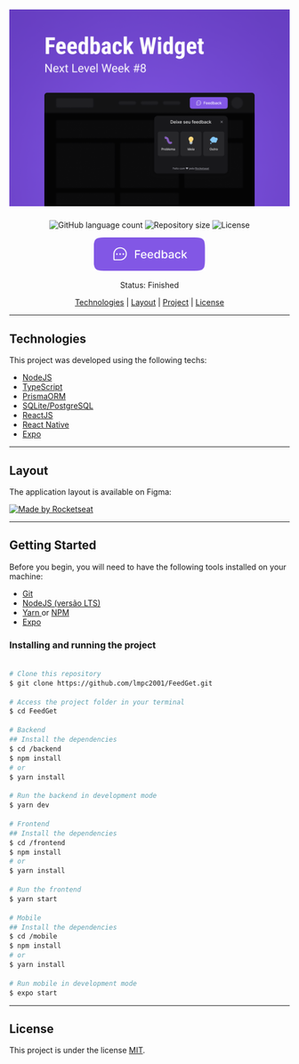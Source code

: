<h1 align="center">
    <img alt="FeedGet" src="https://github.com/lmpc2001/FeedGet/blob/main/assets/Capa.png" />
</h1>


<p align="center">

  <img alt="GitHub language count" src="https://img.shields.io/github/languages/count/lmpc2001/FeedGet?color=%2304D361&style=flat-square">

  <img alt="Repository size" src="https://img.shields.io/github/repo-size/lmpc2001/FeedGet?style=flat-square">
    
  <img alt="License" src="https://img.shields.io/badge/license-MIT-brightgreen?style=flat-square">

</p>

<p align="center">
  <img style="width: 200px; height: 60px" src="https://github.com/lmpc2001/FeedGet/blob/main/assets/button-trigger.png" alt="FeedGet">
</p>

<p align="center"> 
	 Status: Finished
</p>

<p align="center">
 <a href="#technologies">Technologies</a> | 
 <a href="#layout">Layout</a> | 
 <a href="#getting-started">Project</a> |
 <a href="#license">License</a>
</p>

---

## Technologies
This project was developed using the following techs:
* <a href="">NodeJS</a>
* <a href="">TypeScript</a>
* <a href="">PrismaORM</a>
* <a href="">SQLite/PostgreSQL</a>
* <a href="">ReactJS</a>
* <a href="">React Native</a>
* <a href="">Expo</a>

---

## Layout

The application layout is available on Figma:

<a href="https://www.figma.com/file/1ntU9zz4g8gYgR8Hfa4JUe/Feedback-Widget-(Community)">
  <img alt="Made by Rocketseat" src="https://img.shields.io/badge/Acessar%20Layout%20-Figma-%2304D361">
</a>


---

## Getting Started
Before you begin, you will need to have the following tools installed on your machine:
* <a href="https://git-scm.com"> Git </a>
* <a href="https://nodejs.org/en/"> NodeJS (versão LTS) </a>
* <a href="https://yarnpkg.com/"> Yarn </a> or <a href="https://www.npmjs.com/"> NPM </a>
* <a href="https://expo.dev/"> Expo </a>


### Installing and running the project

```bash

# Clone this repository
$ git clone https://github.com/lmpc2001/FeedGet.git

# Access the project folder in your terminal
$ cd FeedGet

# Backend
## Install the dependencies
$ cd /backend
$ npm install 
# or
$ yarn install

# Run the backend in development mode
$ yarn dev

# Frontend
## Install the dependencies
$ cd /frontend
$ npm install 
# or
$ yarn install

# Run the frontend
$ yarn start

# Mobile
## Install the dependencies
$ cd /mobile
$ npm install 
# or
$ yarn install

# Run mobile in development mode
$ expo start
```

---

## License

This project is under the license [MIT](./LICENSE).
